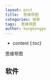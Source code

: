 ```yaml
---
layout: post
title:  思维导图
categories: 效率
tags:  思维导图
author: kongkongye
---
```


* content
{:toc}

思维导图




## 软件
